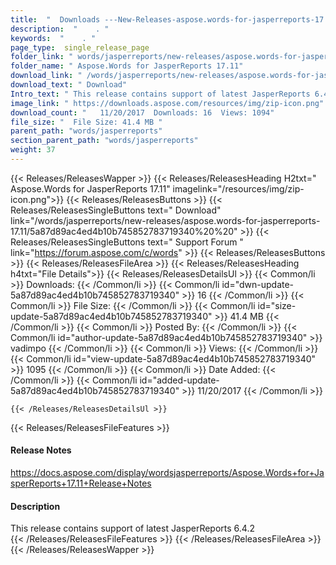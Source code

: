 ```yaml
---
title:  "  Downloads ---New-Releases-aspose.words-for-jasperreports-17.11 . " 
description:  "    . " 
keywords:  "    . " 
page_type:  single_release_page
folder_link: " words/jasperreports/new-releases/aspose.words-for-jasperreports-17.11/"
folder_name: " Aspose.Words for JasperReports 17.11"
download_link: " /words/jasperreports/new-releases/aspose.words-for-jasperreports-17.11/5a87d89ac4ed4b10b745852783719340"
download_text: " Download"
Intro_text: " This release contains support of latest JasperReports 6.4.2"
image_link: " https://downloads.aspose.com/resources/img/zip-icon.png"
download_count: "   11/20/2017  Downloads: 16  Views: 1094"
file_size: "  File Size: 41.4 MB "
parent_path: "words/jasperreports"
section_parent_path: "words/jasperreports"
weight: 37 
---
```


{{< Releases/ReleasesWapper >}}
  {{< Releases/ReleasesHeading H2txt=" Aspose.Words for JasperReports 17.11" imagelink="/resources/img/zip-icon.png">}}
  {{< Releases/ReleasesButtons >}}
    {{< Releases/ReleasesSingleButtons text=" Download" link="/words/jasperreports/new-releases/aspose.words-for-jasperreports-17.11/5a87d89ac4ed4b10b745852783719340%20%20" >}}
    {{< Releases/ReleasesSingleButtons text=" Support Forum " link="https://forum.aspose.com/c/words" >}}
  {{< Releases/ReleasesButtons >}}
  {{< Releases/ReleasesFileArea >}}
    {{< Releases/ReleasesHeading h4txt="File Details">}}
    {{< Releases/ReleasesDetailsUl >}}
            {{< Common/li  >}} Downloads: {{< /Common/li >}} 
      {{< Common/li id="dwn-update-5a87d89ac4ed4b10b745852783719340" >}} 16 {{< /Common/li >}} 
      {{< Common/li  >}} File Size: {{< /Common/li >}} 
      {{< Common/li id="size-update-5a87d89ac4ed4b10b745852783719340" >}} 41.4 MB {{< /Common/li >}} 
      {{< Common/li  >}} Posted By: {{< /Common/li >}} 
      {{< Common/li id="author-update-5a87d89ac4ed4b10b745852783719340" >}} vadimpo {{< /Common/li >}} 
      {{< Common/li  >}} Views: {{< /Common/li >}} 
      {{< Common/li id="view-update-5a87d89ac4ed4b10b745852783719340" >}} 1095 {{< /Common/li >}} 
      {{< Common/li  >}} Date Added: {{< /Common/li >}} 
      {{< Common/li id="added-update-5a87d89ac4ed4b10b745852783719340" >}} 11/20/2017 {{< /Common/li >}} 

    {{< /Releases/ReleasesDetailsUl >}}

  {{< Releases/ReleasesFileFeatures >}}
      <h4>Release Notes</h4><div><a href="https://docs.aspose.com/display/wordsjasperreports/Aspose.Words+for+JasperReports+17.11+Release+Notes">https://docs.aspose.com/display/wordsjasperreports/Aspose.Words+for+JasperReports+17.11+Release+Notes</a></div><h4>Description</h4><div class="HTMLDescription">This release contains support of latest JasperReports 6.4.2</div>
  {{< /Releases/ReleasesFileFeatures >}}
 {{< /Releases/ReleasesFileArea >}}
{{< /Releases/ReleasesWapper >}}



